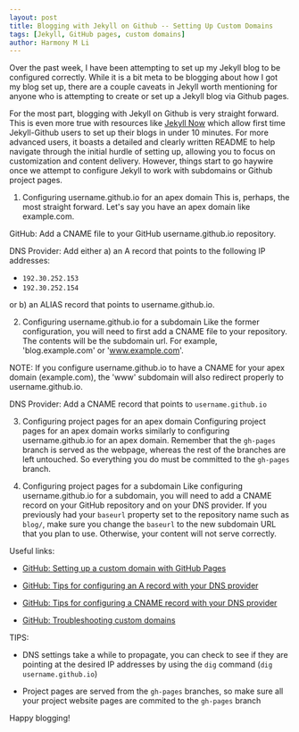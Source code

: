 ```yaml
---
layout: post
title: Blogging with Jekyll on Github -- Setting Up Custom Domains
tags: [Jekyll, GitHub pages, custom domains]
author: Harmony M Li
---
```

Over the past week, I have been attempting to set up my Jekyll blog to be
configured correctly.  While it is a bit meta to be blogging about how I got
my blog set up, there are a couple caveats in Jekyll worth mentioning for
anyone who is attempting to create or set up a Jekyll blog via Github pages.

For the most part, blogging with Jekyll on Github is very straight
forward.  This is even more true with resources like [Jekyll
Now](http://github.com/barryclark/jekyll-now) which allow first time
Jekyll-Github users to set up their blogs in under 10 minutes.  For more
advanced users, it boasts a detailed and clearly written README to help
navigate through the initial hurdle of setting up, allowing you to focus on
customization and content delivery.  However, things start to go haywire once
we attempt to configure Jekyll to work with subdomains or Github project
pages.

1. Configuring username.github.io for an apex domain
This is, perhaps, the most straight forward. Let's say you have an apex domain
like example.com.  

GitHub: Add a CNAME file to your GitHub username.github.io repository. 

DNS Provider: Add either a) an A record that points to the following IP
addresses:

* `192.30.252.153`
* `192.30.252.154`

or b) an ALIAS record that points to username.github.io.

2. Configuring username.github.io for a subdomain
Like the former configuration, you will need to first add a CNAME file to your
repository.  The contents will be the subdomain url.  For example,
'blog.example.com' or 'www.example.com'.  

NOTE:  If you configure username.github.io to have a CNAME for your apex domain
(example.com), the 'www' subdomain will also redirect properly to
username.github.io.

DNS Provider: Add a CNAME record that points to `username.github.io` 

3. Configuring project pages for an apex domain
Configuring project pages for an apex domain works similarly to configuring
username.github.io for an apex domain.  Remember that the `gh-pages` branch is
served as the webpage, whereas the rest of the branches are left untouched.  So
everything you do must be committed to the `gh-pages` branch.

4. Configuring project pages for a subdomain
Like configuring username.github.io for a subdomain, you will need to add a
CNAME record on your GitHub repository and on your DNS provider.  If you
previously had your `baseurl` property set to the repository name such as
`blog/`, make sure you change the `baseurl` to the new subdomain URL that you
plan to use.  Otherwise, your content will not serve correctly.

Useful links:
* [GitHub: Setting up a custom domain with GitHub Pages](https://help.github.com/articles/setting-up-a-custom-domain-with-github-pages/)

* [GitHub: Tips for configuring an A record with your DNS provider](https://help.github.com/articles/tips-for-configuring-an-a-record-with-your-dns-provider/)

* [GitHub: Tips for configuring a CNAME record with your DNS provider](https://help.github.com/articles/tips-for-configuring-a-cname-record-with-your-dns-provider/)

* [GitHub: Troubleshooting custom domains](https://help.github.com/articles/my-custom-domain-isn-t-working/)

TIPS:
* DNS settings take a while to propagate, you can check to see if they are pointing at the desired IP addresses by using the `dig` command (`dig username.github.io`)

* Project pages are served from the `gh-pages` branches, so make sure all your project website pages are commited to the `gh-pages` branch

Happy blogging!
